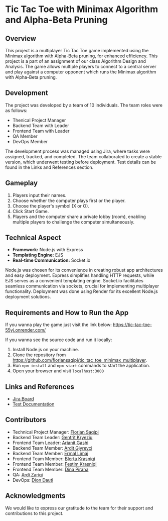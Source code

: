 # Tic Tac Toe with Minimax Algorithm and Alpha-Beta Pruning

## Overview

This project is a multiplayer Tic Tac Toe game implemented using the Minimax algorithm with Alpha-Beta pruning, for enhanced efficiency. This project is a part of an assignment of our class Algorithm Design and Analysis. The game allows multiple players to connect to a central server and play against a computer opponent which runs the Minimax algorithm with Alpha-Beta pruning.

## Development

The project was developed by a team of 10 individuals. The team roles were as follows:

- Thenical Project Manager
- Backend Team with Leader
- Frontend Team with Leader
- QA Member
- DevOps Member

The development process was managed using Jira, where tasks were assigned, tracked, and completed. The team collaborated to create a stable version, which underwent testing before deployment. Test details can be found in the Links and References section.

## Gameplay

1. Players input their names.
2. Choose whether the computer plays first or the player.
3. Choose the player's symbol (X or O).
4. Click Start Game.
5. Players and the computer share a private lobby (room), enabling multiple players to challenge the computer simultaneously.

## Technical Aspect

- **Framework:** Node.js with Express
- **Templating Engine:** EJS
- **Real-time Communication:** Socket.io

Node.js was chosen for its convenience in creating robust app architectures and easy deployment. Express simplifies handling HTTP requests, while EJS serves as a convenient templating engine. Socket.io facilitates seamless communication via sockets, crucial for implementing multiplayer functionality. Deployment was done using Render for its excellent Node.js deployment solutions.

## Requirements and How to Run the App

If you wanna play the game just visit the link below:
https://tic-tac-toe-55yj.onrender.com/ 

If you wanna see the source code and run it locally:
1. Install Node.js on your machine.
2. Clone the repository from https://github.com/floriansaqipi/tic_tac_toe_minimax_multiplayer.
3. Run `npm install` and `npm start` commands to start the application.
4. Open your browser and visit `localhost:3000`

## Links and References

- [Jira Board](https://floriansaqipi.atlassian.net/jira/software/projects/TTTMA/boards/3)
- [Test Documentation](https://drive.google.com/drive/u/0/folders/1Onxvo1Z0eLhxpSY9lBMoFrUX6GTLijTl)

## Contributors

- Technical Project Manager: [Florian Saqipi](https://github.com/floriansaqipi/)
- Backend Team Leader: [Gentrit Kryeziu](https://github.com/Gentrit851)
- Frontend Team Leader: [Arianit Gashi](https://github.com/ArianitSGashi)
- Backend Team Member: [Ardit Gjyrevci](https://github.com/ArditGjyrevci)
- Backend Team Member: [Ermal Limaj](https://github.com/ermallimaj)
- Frontend Team Member: [Blerta Krasniqi](https://github.com/BlerttaKrasniqi)
- Frontend Team Member: [Festim Krasniqi](https://github.com/FestimKrasniqi)
- Frontend Team Member: [Dina Pirana](https://github.com/dinapirana)
- QA: [Ardi Zariqi](https://github.com/ArdiZariqi)
- DevOps: [Dion Dauti](https://github.com/Dion-Dauti)

## Acknowledgments

We would like to express our gratitude to the team for their support and contributions to this project.
